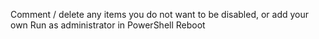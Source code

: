 Comment / delete any items you do not want to be disabled, or add your own
Run as administrator in PowerShell
Reboot
